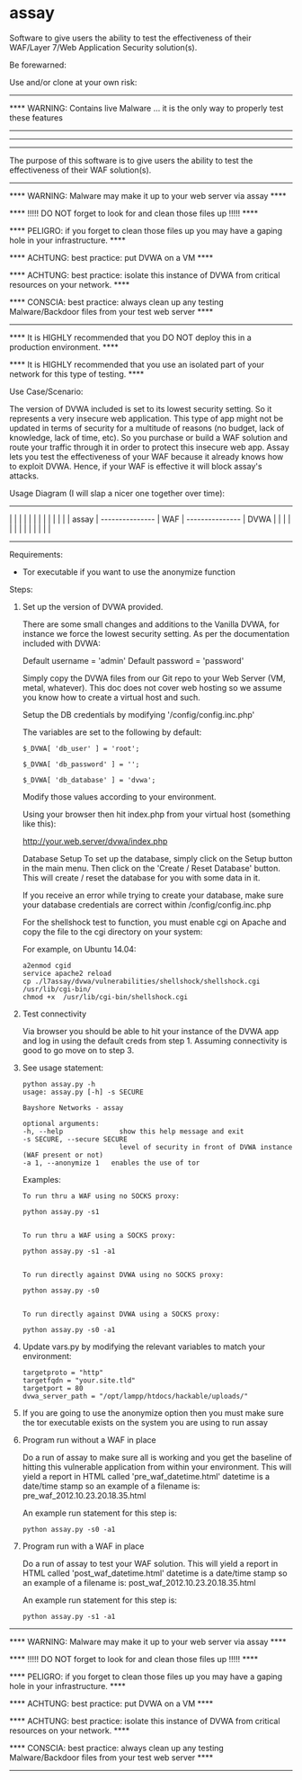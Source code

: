 assay
=====

Software to give users the ability to test the effectiveness of their WAF/Layer 7/Web Application Security solution(s).

Be forewarned:

Use and/or clone at your own risk:

*****************************************************************************************
**** WARNING: Contains live Malware … it is the only way to properly test these features
*****************************************************************************************
*****************************************************************************************
*****************************************************************************************

The purpose of this software is to give users the ability to test the effectiveness of their WAF solution(s).

********************************************************************************************************************
**** WARNING: Malware may make it up to your web server via assay ****

**** !!!!! DO NOT forget to look for and clean those files up !!!!! ****

**** PELIGRO: if you forget to clean those files up you may have a gaping hole in your infrastructure. ****

**** ACHTUNG: best practice: put DVWA on a VM ****

**** ACHTUNG: best practice: isolate this instance of DVWA from critical resources on your network. ****

**** CONSCIA: best practice: always clean up any testing Malware/Backdoor files from your test web server ****
********************************************************************************************************************

**** It is HIGHLY recommended that you DO NOT deploy this in a production environment. ****

**** It is HIGHLY recommended that you use an isolated part of your network for this type of testing. ****

Use Case/Scenario:

The version of DVWA included is set to its lowest security setting. So it represents a very insecure web application.
This type of app might not be updated in terms of security for a multitude of reasons (no budget, lack of knowledge, lack of time, etc).
So you purchase or build a WAF solution and route your traffic through it in order to protect this insecure web app.
Assay lets you test the effectiveness of your WAF because it already knows how to exploit DVWA. Hence, if your WAF is effective it will block assay's attacks.

Usage Diagram (I will slap a nicer one together over time):

 --------------                 --------------                 -------------- 
 |            |                 |            |                 |            |
 |            |                 |            |                 |            |
 |   assay    | --------------- |     WAF    | --------------- |    DVWA    |
 |            |                 |            |                 |            |
 |            |                 |            |                 |            |
 --------------                 --------------                 --------------

Requirements:

- Tor executable if you want to use the anonymize function


Steps:

1.	Set up the version of DVWA provided. 

	There are some small changes and additions to the Vanilla DVWA, for instance we force the lowest security setting.
	As per the documentation included with DVWA:
	
	Default username = 'admin'
	Default password = 'password'
	
	Simply copy the DVWA files from our Git repo to your Web Server (VM, metal, whatever).
	This doc does not cover web hosting so we assume you know how to create a virtual host and such.
	
	Setup the DB credentials by modifying '/config/config.inc.php'

	The variables are set to the following by default:

		$_DVWA[ 'db_user' ] = 'root';

		$_DVWA[ 'db_password' ] = '';

		$_DVWA[ 'db_database' ] = 'dvwa';
		
	Modify those values according to your environment.

	Using your browser then hit index.php from your virtual host (something like this):
	
	http://your.web.server/dvwa/index.php

	Database Setup
	To set up the database, simply click on the Setup button in the main menu.
	Then click on the 'Create / Reset Database' button.
	This will create / reset the database for you with some data in it.

	If you receive an error while trying to create your database, make sure your database credentials are correct within /config/config.inc.php

	For the shellshock test to function, you must enable cgi on Apache and copy the file to the cgi directory on your system:

 	For example, on Ubuntu 14.04:

		a2enmod cgid
		service apache2 reload
		cp ./l7assay/dvwa/vulnerabilities/shellshock/shellshock.cgi /usr/lib/cgi-bin/
		chmod +x  /usr/lib/cgi-bin/shellshock.cgi


2. 	Test connectivity

	Via browser you should be able to hit your instance of the DVWA app and log in using the default creds from step 1.
	Assuming connectivity is good to go move on to step 3.
	
3.	See usage statement:

		python assay.py -h
		usage: assay.py [-h] -s SECURE

		Bayshore Networks - assay

		optional arguments:
		-h, --help            	show this help message and exit
		-s SECURE, --secure SECURE
                        		level of security in front of DVWA instance (WAF present or not)
		-a 1, --anonymize 1   enables the use of tor

	Examples:

		To run thru a WAF using no SOCKS proxy:

		python assay.py -s1


		To run thru a WAF using a SOCKS proxy:

		python assay.py -s1 -a1


		To run directly against DVWA using no SOCKS proxy:

		python assay.py -s0


		To run directly against DVWA using a SOCKS proxy:

		python assay.py -s0 -a1

                        		
4.	Update vars.py by modifying the relevant variables to match your environment:

		targetproto = "http"
		targetfqdn = "your.site.tld"
		targetport = 80
		dvwa_server_path = "/opt/lampp/htdocs/hackable/uploads/"

5.	If you are going to use the anonymize option then you must make sure the tor executable exists on the system you are using to run assay

6.	Program run without a WAF in place

	Do a run of assay to make sure all is working and you get the baseline of hitting this vulnerable application from within your environment.
	This will yield a report in HTML called 'pre_waf_datetime.html'
	datetime is a date/time stamp so an example of a filename is: pre_waf_2012.10.23.20.18.35.html
	
	An example run statement for this step is:
	
		python assay.py -s0 -a1
	
7. 	Program run with a WAF in place

	Do a run of assay to test your WAF solution.
	This will yield a report in HTML called 'post_waf_datetime.html'
	datetime is a date/time stamp so an example of a filename is: post_waf_2012.10.23.20.18.35.html
	
	An example run statement for this step is:
	
		python assay.py -s1 -a1

********************************************************************************************************************
**** WARNING: Malware may make it up to your web server via assay ****

**** !!!!! DO NOT forget to look for and clean those files up !!!!! ****

**** PELIGRO: if you forget to clean those files up you may have a gaping hole in your infrastructure. ****

**** ACHTUNG: best practice: put DVWA on a VM ****

**** ACHTUNG: best practice: isolate this instance of DVWA from critical resources on your network. ****

**** CONSCIA: best practice: always clean up any testing Malware/Backdoor files from your test web server ****
********************************************************************************************************************






